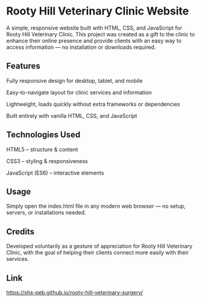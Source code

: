 # Rooty Hill Veterinary Clinic Website

A simple, responsive website built with HTML, CSS, and JavaScript for Rooty Hill Veterinary Clinic.
This project was created as a gift to the clinic to enhance their online presence and provide clients with an easy way to access information — no installation or downloads required.

## Features

Fully responsive design for desktop, tablet, and mobile

Easy-to-navigate layout for clinic services and information

Lightweight, loads quickly without extra frameworks or dependencies

Built entirely with vanilla HTML, CSS, and JavaScript

## Technologies Used

HTML5 – structure & content

CSS3 – styling & responsiveness

JavaScript (ES6) – interactive elements

## Usage

Simply open the index.html file in any modern web browser — no setup, servers, or installations needed.

## Credits

Developed voluntarily as a gesture of appreciation for Rooty Hill Veterinary Clinic, with the goal of helping their clients connect more easily with their services.

## Link
https://shs-peb.github.io/rooty-hill-veterinary-surgery/

